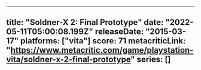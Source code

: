 
---
title: "Soldner-X 2: Final Prototype"
date: "2022-05-11T05:00:08.199Z"
releaseDate: "2015-03-17"
platforms: ["vita"]
score: 71
metacriticLink: "https://www.metacritic.com/game/playstation-vita/soldner-x-2-final-prototype"
series: []
---
